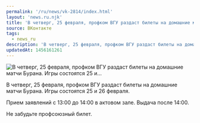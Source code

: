 ```yaml
---
permalink: '/ru/news/vk-2814/index.html'
layout: 'news.ru.njk'
title: 'В четверг, 25 февраля, профком ВГУ раздаст билеты на домашние матчи Бурана. Игры состоятся 25 и'
source: ВКонтакте
tags:
  - news_ru
description: 'В четверг, 25 февраля, профком ВГУ раздаст билеты на домашние матчи Бурана. Игры состоятся 25 и…'
updatedAt: 1456161261
---
```

![В четверг, 25 февраля, профком ВГУ раздаст билеты на домашние матчи Бурана. Игры состоятся 25 и…](https://sun9-49.userapi.com/impf/c633823/v633823484/17366/v7ZiFzGLNco.jpg?size=680x324&quality=96&proxy=1&sign=5680008f01e7a719cb24a6a734f2836f&c_uniq_tag=zWs2OkltUw-z47bM8Wd00gtXqqAqhoA7foTas97D0y8&type=album)

В четверг, 25 февраля, профком ВГУ раздаст билеты на домашние матчи Бурана. Игры состоятся 25 и 26 февраля.

Прием заявлений с 13:00 до 14:00 в актовом зале. Выдача после 14:00.

Не забудьте профсоюзный билет.
